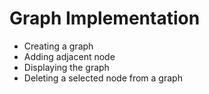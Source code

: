 # Graph Implementation

- Creating a graph
- Adding adjacent node 
- Displaying the graph
- Deleting a selected node from a graph
